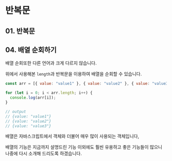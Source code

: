 # 반복문

## 01. 반복문

## 04. 배열 순회하기

배열 순회또한 다른 언어과 크게 다르지 않습니다.

위에서 사용해본 `length`과 반복문을 이용하여 배열을 순회할 수 있습니다.

```javascript
const arr = [{ value: "value1" }, { value: "value2" }, { value: "value3" }];

for (let i = 0; i < arr.length; i++) {
  console.log(arr[i]);
}

// output
// {value: "value1"}
// {value: "value2"}
// {value: "value3"}
```

배열은 자바스크립트에서 객체와 더불어 매우 많이 사용되는 객체입니다,

배열의 기능은 지금까지 설명드린 기능 이외에도 훨씬 유용하고 좋은 기능들이 많으니 나중에 다시 소개해 드리도록 하겠습니다.
